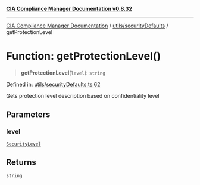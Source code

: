 [**CIA Compliance Manager Documentation v0.8.32**](../../../README.md)

***

[CIA Compliance Manager Documentation](../../../modules.md) / [utils/securityDefaults](../README.md) / getProtectionLevel

# Function: getProtectionLevel()

> **getProtectionLevel**(`level`): `string`

Defined in: [utils/securityDefaults.ts:62](https://github.com/Hack23/cia-compliance-manager/blob/0dc9a11e510cc2f2986e7debe532892627f2b00f/src/utils/securityDefaults.ts#L62)

Gets protection level description based on confidentiality level

## Parameters

### level

[`SecurityLevel`](../../../types/cia/type-aliases/SecurityLevel.md)

## Returns

`string`

